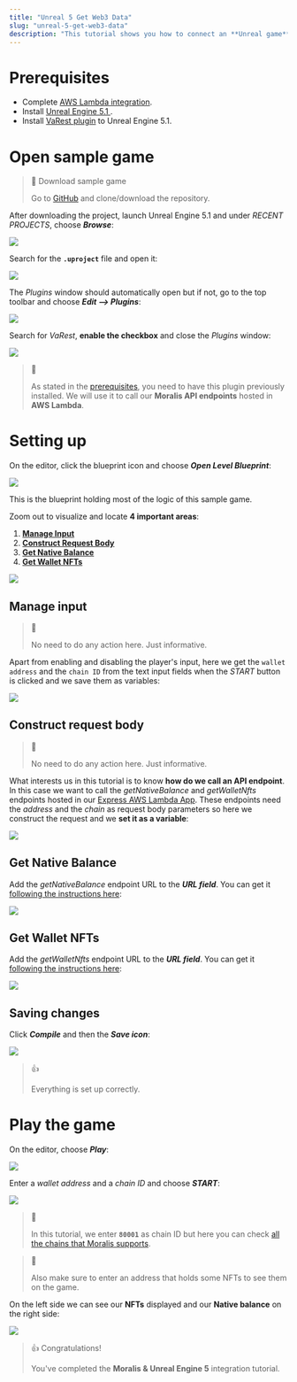 ```yaml
---
title: "Unreal 5 Get Web3 Data"
slug: "unreal-5-get-web3-data"
description: "This tutorial shows you how to connect an **Unreal game** to a **Moralis backend**, in this case hosted on **AWS Lambda**. We will retrieve a wallet's **native balance** and its **NFTs**.\nBelow we provide a sample game to set everything up in a few minutes."
---
```

# Prerequisites

- Complete [AWS Lambda integration](/docs/using-aws-lambda).
- Install [Unreal Engine 5.1 ](https://docs.unrealengine.com/5.1/en-US/installing-unreal-engine/).
- Install [VaRest plugin](https://www.unrealengine.com/marketplace/en-US/product/varest-plugin) to Unreal Engine 5.1.

# Open sample game

> 📘 Download sample game
> 
> Go to [GitHub](https://github.com/MoralisWeb3/demo-unreal-aws-lambda) and clone/download the repository.

After downloading the project, launch Unreal Engine 5.1 and under _RECENT PROJECTS_, choose _**Browse**_:

![](/img/content/4353feb-image.png)

Search for the **`.uproject`** file and open it:

![](/img/content/ff45723-image.png)

The _Plugins_ window should automatically open but if not, go to the top toolbar and choose **_Edit --> Plugins_**:

![](/img/content/2e240ee-image.png)

Search for _VaRest_, **enable the checkbox** and close the _Plugins_ window:

![](/img/content/e3e2255-image.png)

> 📘 
> 
> As stated in the [prerequisites](/docs/aws-lambda-unreal-5#prerequisites), you need to have this plugin previously installed. We will use it to call our **Moralis API endpoints** hosted in **AWS Lambda**.

# Setting up

On the editor, click the blueprint icon and choose _**Open Level Blueprint**_:

![](/img/content/d39c0e4-image.png)

This is the blueprint holding most of the logic of this sample game.

Zoom out to visualize and locate **4 important areas**:

1. [**Manage Input**](/docs/aws-lambda-unreal-5#manage-input)
2. [**Construct Request Body**](/docs/aws-lambda-unreal-5#construct-request-body)
3. [**Get Native Balance**](/docs/aws-lambda-unreal-5#get-native-balance)
4. [**Get Wallet NFTs**](/docs/aws-lambda-unreal-5#get-wallet-nfts)

![](/img/content/0d0bd99-image.png)

## Manage input

> 📘 
> 
> No need to do any action here. Just informative.

Apart from enabling and disabling the player's input, here we get the `wallet address` and the `chain ID` from the text input fields when the _START_ button is clicked and we save them as variables:

![](/img/content/d81ba07-image.png)

## Construct request body

> 📘 
> 
> No need to do any action here. Just informative.

What interests us in this tutorial is to know **how do we call an API endpoint**. In this case we want to call the _getNativeBalance_ and _getWalletNfts_ endpoints hosted in our [Express AWS Lambda App](/docs/using-aws-lambda#lambda-nodejs-express-api). These endpoints need the _address_ and the _chain_ as request body parameters so here we construct the request and we **set it as a variable**:

![](/img/content/e9fdaae-image.png)

## Get Native Balance

Add the _getNativeBalance_ endpoint URL to the _**URL field**_. You can get it [following the instructions here](/docs/using-aws-lambda#testing-express-api-function):

![](/img/content/4b02975-image.png)

## Get Wallet NFTs

Add the _getWalletNfts_ endpoint URL to the **_URL field_**. You can get it [following the instructions here](/docs/using-aws-lambda#testing-express-api-function):

![](/img/content/0662f30-image.png)

## Saving changes

Click _**Compile**_ and then the _**Save icon**_: 

![](/img/content/c03b362-image.png)

> 👍 
> 
> Everything is set up correctly.

# Play the game

On the editor, choose **_Play_**:

![](/img/content/64b1f25-image.png)

Enter a _wallet address_ and a _chain ID_ and choose _**START**_:

![](/img/content/98ccd15-image.png)

> 📘 
> 
> In this tutorial, we enter **`80001`** as chain ID but here you can check [all the chains that Moralis supports](/reference/supported-chains).

> 📘 
> 
> Also make sure to enter an address that holds some NFTs to see them on the game.

On the left side we can see our **NFTs** displayed and our **Native balance** on the right side:

![](/img/content/d5835b1-image.png)

> 👍 Congratulations!
> 
> You've completed the **Moralis & Unreal Engine 5** integration tutorial.